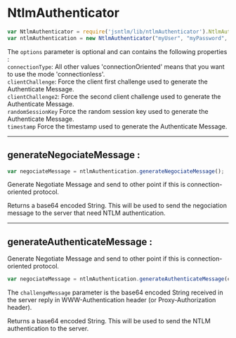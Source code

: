 
# NtlmAuthenticator
```javascript
var NtlmAuthenticator = require('jsntlm/lib/ntlmAuthenticator').NtlmAuthenticator;  
var ntlmAuthentication = new NtlmAuthenticator("myUser", "myPassword", "myComputer", "DOMAIN", options);
```

The `options` parameter is optional and can contains the following properties :  
   `connectionType`: All other values​​ 'connectionOriented' means that you want to use the mode 'connectionless'.  
   `clientChallenge`: Force the client first challenge used to generate the Authenticate Message.  
   `clientChallenge2`: Force the second client challenge used to generate the Authenticate Message.  
   `randomSessionKey` Force the random session key used to generate the Authenticate Message.  
   `timestamp` Force the timestamp used to generate the Authenticate Message.  


-------------
## generateNegociateMessage :
``` javascript
var negociateMessage = ntlmAuthentication.generateNegociateMessage();  
```
Generate Negotiate Message and send to other point if this is connection-oriented protocol.  

Returns a base64 encoded String. This will be used to send the negociation message to the server that need NTLM authentication.  


-------------
## generateAuthenticateMessage :
Generate Negotiate Message and send to other point if this is connection-oriented protocol.    
``` javascript
var negociateMessage = ntlmAuthentication.generateAuthenticateMessage(challengeMessage);  
```
The `challengeMessage` parameter is the base64 encoded String received in the server reply in WWW-Authentication header (or Proxy-Authorization header).  

Returns a base64 encoded String. This will be used to send the NTLM authentication to the server.  

